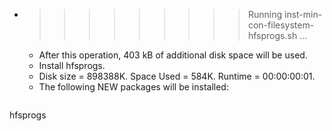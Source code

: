* >>>>>>>>> Running inst-min-con-filesystem-hfsprogs.sh ...
  * After this operation, 403 kB of additional disk space will be used.
  * Install hfsprogs.
  * Disk size = 898388K. Space Used = 584K. Runtime = 00:00:00:01.
  * The following NEW packages will be installed:
  ```bash
hfsprogs
  ```
